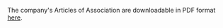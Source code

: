 The company's Articles of Association are downloadable in PDF format [here](file:articles_of_association.pdf).
